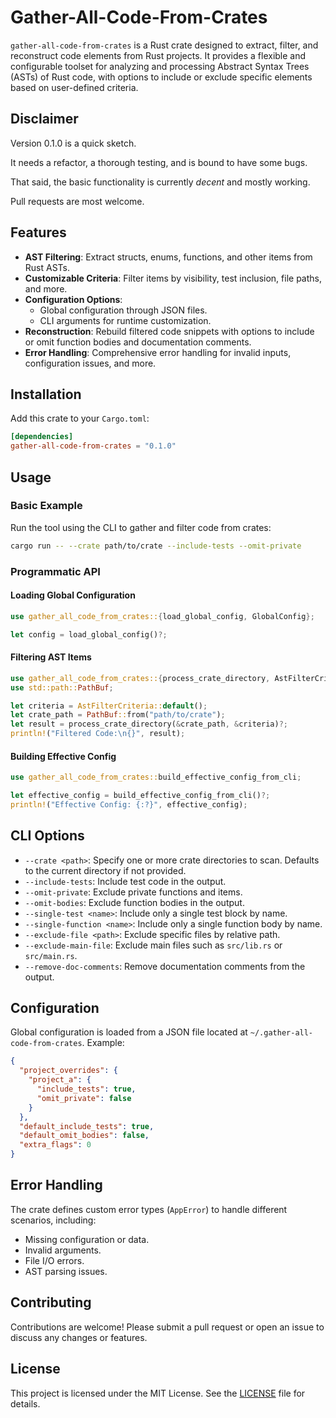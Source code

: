 # Gather-All-Code-From-Crates

`gather-all-code-from-crates` is a Rust crate designed to extract, filter, and reconstruct code elements from Rust projects. It provides a flexible and configurable toolset for analyzing and processing Abstract Syntax Trees (ASTs) of Rust code, with options to include or exclude specific elements based on user-defined criteria.

## Disclaimer
Version 0.1.0 is a quick sketch. 

It needs a refactor, a thorough testing, and is
bound to have some bugs. 

That said, the basic functionality is currently
*decent* and mostly working. 

Pull requests are most welcome.


## Features

- **AST Filtering**: Extract structs, enums, functions, and other items from Rust ASTs.
- **Customizable Criteria**: Filter items by visibility, test inclusion, file paths, and more.
- **Configuration Options**:
  - Global configuration through JSON files.
  - CLI arguments for runtime customization.
- **Reconstruction**: Rebuild filtered code snippets with options to include or omit function bodies and documentation comments.
- **Error Handling**: Comprehensive error handling for invalid inputs, configuration issues, and more.

## Installation

Add this crate to your `Cargo.toml`:

```toml
[dependencies]
gather-all-code-from-crates = "0.1.0"
```

## Usage

### Basic Example

Run the tool using the CLI to gather and filter code from crates:

```bash
cargo run -- --crate path/to/crate --include-tests --omit-private
```

### Programmatic API

#### Loading Global Configuration

```rust
use gather_all_code_from_crates::{load_global_config, GlobalConfig};

let config = load_global_config()?;
```

#### Filtering AST Items

```rust
use gather_all_code_from_crates::{process_crate_directory, AstFilterCriteria};
use std::path::PathBuf;

let criteria = AstFilterCriteria::default();
let crate_path = PathBuf::from("path/to/crate");
let result = process_crate_directory(&crate_path, &criteria)?;
println!("Filtered Code:\n{}", result);
```

#### Building Effective Config

```rust
use gather_all_code_from_crates::build_effective_config_from_cli;

let effective_config = build_effective_config_from_cli()?;
println!("Effective Config: {:?}", effective_config);
```

## CLI Options

- `--crate <path>`: Specify one or more crate directories to scan. Defaults to the current directory if not provided.
- `--include-tests`: Include test code in the output.
- `--omit-private`: Exclude private functions and items.
- `--omit-bodies`: Exclude function bodies in the output.
- `--single-test <name>`: Include only a single test block by name.
- `--single-function <name>`: Include only a single function body by name.
- `--exclude-file <path>`: Exclude specific files by relative path.
- `--exclude-main-file`: Exclude main files such as `src/lib.rs` or `src/main.rs`.
- `--remove-doc-comments`: Remove documentation comments from the output.

## Configuration

Global configuration is loaded from a JSON file located at `~/.gather-all-code-from-crates`. Example:

```json
{
  "project_overrides": {
    "project_a": {
      "include_tests": true,
      "omit_private": false
    }
  },
  "default_include_tests": true,
  "default_omit_bodies": false,
  "extra_flags": 0
}
```

## Error Handling

The crate defines custom error types (`AppError`) to handle different scenarios, including:
- Missing configuration or data.
- Invalid arguments.
- File I/O errors.
- AST parsing issues.

## Contributing

Contributions are welcome! Please submit a pull request or open an issue to discuss any changes or features.

## License

This project is licensed under the MIT License. See the [LICENSE](LICENSE) file for details.
